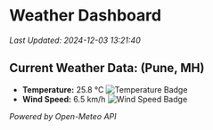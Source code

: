 
# Weather Dashboard

_Last Updated: 2024-12-03 13:21:40_

## Current Weather Data: (Pune, MH)
- **Temperature:** 25.8 °C ![Temperature Badge](https://img.shields.io/badge/Temperature-Medium%20Temp-green)
- **Wind Speed:** 6.5 km/h ![Wind Speed Badge](https://img.shields.io/badge/Wind%20Speed-Low%20Wind-blue)

*Powered by Open-Meteo API*

